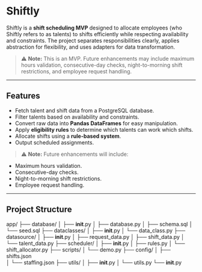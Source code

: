 # Shiftly

Shiftly is a **shift scheduling MVP** designed to allocate employees (who Shiftly refers to as talents) to shifts efficiently while respecting availability and constraints. The project separates responsibilities clearly, applies abstraction for flexibility, and uses adapters for data transformation.

> ⚠️ **Note:** This is an MVP. Future enhancements may include maximum hours validation, consecutive-day checks, night-to-morning shift restrictions, and employee request handling.

---

## Features

- Fetch talent and shift data from a PostgreSQL database.
- Filter talents based on availability and constraints.
- Convert raw data into **Pandas DataFrames** for easy manipulation.
- Apply **eligibility rules** to determine which talents can work which shifts.
- Allocate shifts using a **rule-based system**.
- Output scheduled assignments.

> ⚠️ **Note:** Future enhancements will include:

- Maximum hours validation.
- Consecutive-day checks.
- Night-to-morning shift restrictions.
- Employee request handling.

---

## Project Structure

app/
├── database/
│   ├── __init__.py
│   ├── database.py
│   ├── schema.sql
│   └── seed.sql
├── dataclasses/
│   ├── __init__.py
│   └── data_class.py
├── datasource/
│   ├── __init__.py
│   ├── request_data.py
│   ├── shift_data.py
│   └── talent_data.py
├── scheduler/
│   ├── __init__.py
│   ├── rules.py
│   └── shift_allocator.py
├── scripts/
│   └── demo.py
├── config/
│   ├── shifts.json      
│   └── staffing.json
├── utils/
│   ├── __init__.py
│   └── utils.py
└── __init__.py
